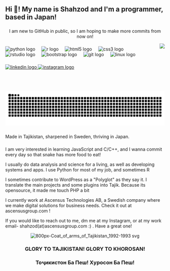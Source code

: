 <h2 align="left">Hi 👋! My name is Shahzod and I'm a programmer, based in Japan!</h2>

###

<div align="center">
  <p>I am new to GitHub in public, so I am hoping to make more commits from now on!</p>
<!---</div>
  <div allign="left">
  <p style="text-align: left;">          Currently working on this project ↓</p>
  </div>
<div align= "center">
  <img src="https://github-readme-stats.vercel.app/api/pin/?username=shohgames&repo=pythonsnek" height="250" alt="stats graph"  />
  <img src="https://github-readme-stats.vercel.app/api/top-langs?username=Shohgames" height="150" alt="languages graph"  />
</div>-->
<!--&locale=en&hide_title=false&layout=compact&card_width=320&langs_count=5&theme=dracula&hide_border=false-->


<img align="right" height="150" src="https://media4.giphy.com/media/v1.Y2lkPTc5MGI3NjExeXY0dnZmemVyMWpsc25id2RiOXRkMHNqamM0bWF1ZTV4Mnc1ZmcyYyZlcD12MV9pbnRlcm5hbF9naWZfYnlfaWQmY3Q9Zw/FKDbDiRdvs3WU/giphy.gif"  />

###

<div align="left">
  <img src="https://cdn.jsdelivr.net/gh/devicons/devicon/icons/python/python-original.svg" height="30" alt="python logo"  />
  <img width="12" />
  <img src="https://cdn.jsdelivr.net/gh/devicons/devicon/icons/r/r-original.svg" height="30" alt="r logo"  />
  <img width="12" />
  <img src="https://cdn.jsdelivr.net/gh/devicons/devicon/icons/html5/html5-original.svg" height="30" alt="html5 logo"  />
  <img width="12" />
  <img src="https://cdn.jsdelivr.net/gh/devicons/devicon/icons/css3/css3-original.svg" height="30" alt="css3 logo"  />
  <img width="12" />
  <img src="https://cdn.jsdelivr.net/gh/devicons/devicon/icons/rstudio/rstudio-original.svg" height="30" alt="rstudio logo"  />
  <img width="12" />
  <img src="https://skillicons.dev/icons?i=bootstrap" height="30" alt="bootstrap logo"  />
  <img width="12" />
  <img src="https://skillicons.dev/icons?i=git" height="30" alt="git logo"  />
  <img width="12" />
  <img src="https://skillicons.dev/icons?i=linux" height="30" alt="linux logo"  />
</div>

###

<div align="left">
  <a href="https://se.linkedin.com/in/shahzodj" target="_blank">
    <img src="https://img.shields.io/static/v1?message=LinkedIn&logo=linkedin&label=ShahzodJ&color=0077B5&logoColor=white&labelColor=&style=flat" height="21" alt="linkedin logo"  />
  </a>
  <a href="https://instagram.com/coolguy.102621" target="_blank">
    <img src="https://img.shields.io/static/v1?message=Instagram&logo=instagram&label=coolguy.102621&color=E4405F&logoColor=white&labelColor=&style=flat" height="21" alt="instagram logo"  />
  </a>
</div>

###

<br clear="both">

<img src="https://raw.githubusercontent.com/Shohgames/Shohgames/output/snake.svg" alt="Snake animation" />

###

<p align="left">Made in Tajikistan, sharpened in Sweden, thriving in Japan.</p>

###

<p align="left">I am very interested in learning JavaScript and C/C++, and I wanna commit every day so that snake has more food to eat!</p>
<p align="left">I usually do data analysis and science for a living, as well as developing systems and apps. I use Python for most of my job, and sometimes R</p>
<p align="left">I sometimes contribute to WordPress as a "Polyglot" as they say it. I translate the main projects and some plugins into Tajik. Because its opensource, it made me touch PHP a bit</p>
<p align="left">I currently work at Ascensus Technologies AB, a Swedish company where we make digital solutions for business needs. Check it out at ascensusgroup.com !</p>
<p align="left">If you would like to reach out to me, dm me at my Instagram, or at my work email- shahzod(at)ascensusgroup.com :) . Have a great one!</p>

<div align="center"><img width="400" height="425" alt="800px-Coat_of_arms_of_Tajikistan_1992-1993 svg" src="https://github.com/user-attachments/assets/72abbf09-76b5-4562-a297-94df19188e96" />
</div>

### <div align="center">GLORY TO TAJIKISTAN! GLORY TO KHOROSAN!</div>
### <div align="center">Тоҷикистон Ба Пеш! Хуросон Ба Пеш!</div>
















